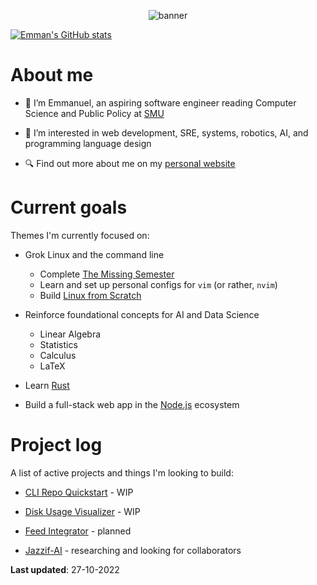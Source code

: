 <p align="center">
  <img alt="banner" src="https://user-images.githubusercontent.com/45187465/189823863-3fcd9393-263c-44ea-b87b-168c16460fd4.png">
</p>

[![Emman's GitHub stats](https://github-readme-stats.vercel.app/api?username=emmaneugene&show_icons=true&count_private=true&theme=transparent)](https://github.com/anuraghazra/github-readme-stats)

# About me
- 👋 I’m Emmanuel, an aspiring software engineer reading Computer Science and Public Policy at [SMU](https://smu.edu.sg)

- 👀 I’m interested in web development, SRE, systems, robotics, AI, and programming language design

- 🔍 Find out more about me on my [personal website](https://emmaneugene.github.io)

# Current goals

Themes I'm currently focused on:

- Grok Linux and the command line 
   - Complete [The Missing Semester](https://missing.csail.mit.edu/)
   - Learn and set up personal configs for `vim` (or rather, `nvim`)  
   - Build [Linux from Scratch](https://www.linuxfromscratch.org/)

- Reinforce foundational concepts for AI and Data Science 
   - Linear Algebra
   - Statistics
   - Calculus
   - LaTeX
  
- Learn [Rust](https://doc.rust-lang.org/book/)

- Build a full-stack web app in the [Node.js](https://nodejs.org/en/) ecosystem

# Project log

A list of active projects and things I'm looking to build:

- [CLI Repo Quickstart](https://github.com/emmaneugene/cli-repo-quickstart) - WIP

- [Disk Usage Visualizer](https://github.com/emmaneugene/disk-usage-visualizer) - WIP

- [Feed Integrator](https://github.com/emmaneugene/feed-integrator) - planned

- [Jazzif-AI](https://github.com/emmaneugene/Jazzif-AI) - researching and looking for collaborators

**Last updated**: 27-10-2022

<!---
emmaneugene/emmaneugene is a ✨ special ✨ repository because its `README.md` (this file) appears on your GitHub profile.
You can click the Preview link to take a look at your changes.
--->
